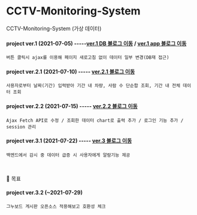 # CCTV-Monitoring-System
 CCTV-Monitoring-System (가상 데이터)
 
#### project ver.1  (2021-07-05) -----[ver.1 DB 블로그 이동](https://seohyun-kim.github.io/CCTV_ver_1/) /  [ver.1 app 블로그 이동](https://seohyun-kim.github.io/CCTV_ver_1_app/)
    버튼 클릭시 ajax를 이용해 페이지 새로고침 없이 데이터 일부 변경(DB재 접근)
#### project ver.2.1  (2021-07-10) ----- [ver.2.1 블로그 이동](https://seohyun-kim.github.io/CCTV_ver.2.1/)
    사용자로부터 날짜(기간) 입력받아 기간 내 차량, 사람 수 단순합 조회, 기간 내 전체 데이터 조회
  
#### project ver.2.2  (2021-07-15) ----- [ver.2.2 블로그 이동](https://seohyun-kim.github.io/CCTV_ver.2.2/)  

    Ajax Fetch API로 수정 / 조회한 데이터 chart로 출력 추가 / 로그인 기능 추가 / session 관리  
    
#### project ver.3.1 (2021-07-22) ----- [ver.3 블로그 이동](https://seohyun-kim.github.io/CCTV-ver.3/)  

``` 
백엔드에서 감시 중 데이터 급증 시 사용자에게 알람기능 제공
```


<br />  

📌 목표  
#### project ver.3.2  (~2021-07-29)  
```
그누보드 게시판 오픈소스 적용해보고 호환성 체크  
```
   
